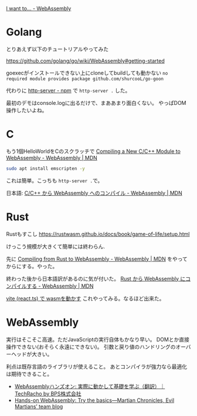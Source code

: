 [I want to… \- WebAssembly](https://webassembly.org/getting-started/developers-guide/)


# Golang

とりあえず以下のチュートリアルやってみた

https://github.com/golang/go/wiki/WebAssembly#getting-started

goexecがインストールできない上にcloneしてbuildしても動かない
`no required module provides package github.com/shurcooL/go-goon`

代わりに
[http-server - npm](https://www.npmjs.com/package/http-server)
で
`http-server .` した。

最初のデモはconsole.logに出るだけで、まああまり面白くない。
やっぱDOM操作したいよね。

# C

もう1個HelloWorldをCのスクラッチで
[Compiling a New C/C++ Module to WebAssembly - WebAssembly | MDN](https://developer.mozilla.org/en-US/docs/WebAssembly/C_to_wasm)

```bash
sudo apt install emscripten -y
```

これは簡単。こっちも `http-server .`で。

日本語:
[C/C++ から WebAssembly へのコンパイル - WebAssembly | MDN](https://developer.mozilla.org/ja/docs/WebAssembly/C_to_wasm)


# Rust

Rustもすこし
https://rustwasm.github.io/docs/book/game-of-life/setup.html

けっこう規模が大きくて簡単には終わらん.

先に
[Compiling from Rust to WebAssembly - WebAssembly | MDN](https://developer.mozilla.org/en-US/docs/WebAssembly/Rust_to_wasm)
をやってからにする。やった。

終わった後から日本語訳があるのに気が付いた。
[Rust から WebAssembly にコンパイルする - WebAssembly | MDN](https://developer.mozilla.org/ja/docs/WebAssembly/Rust_to_wasm)

[vite \(react\.ts\) で wasmを動かす](https://zenn.dev/pilefort/articles/fd90d9f6a426f9)
これやってみる。なるほど出来た。


# WebAssembly

実行はそこそこ高速。ただJavaScriptの実行自体もかなり早い。
DOMとか直接操作できない(おそらく永遠にできない)。
引数と戻り値のハンドリングのオーバーヘッドが大きい。

利点は既存言語のライブラリが使えること。
あとコンパイラが強力なら最適化は期待できること。

- [WebAssemblyハンズオン: 実際に動かして基礎を学ぶ（翻訳）｜TechRacho by BPS株式会社](https://techracho.bpsinc.jp/hachi8833/2020_11_02/97774)
- [Hands-on WebAssembly: Try the basics—Martian Chronicles, Evil Martians’ team blog](https://evilmartians.com/chronicles/hands-on-webassembly-try-the-basics)
